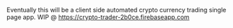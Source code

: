 Eventually this will be a client side automated crypto currency trading single page app.
WIP @ https://crypto-trader-2b0ce.firebaseapp.com

